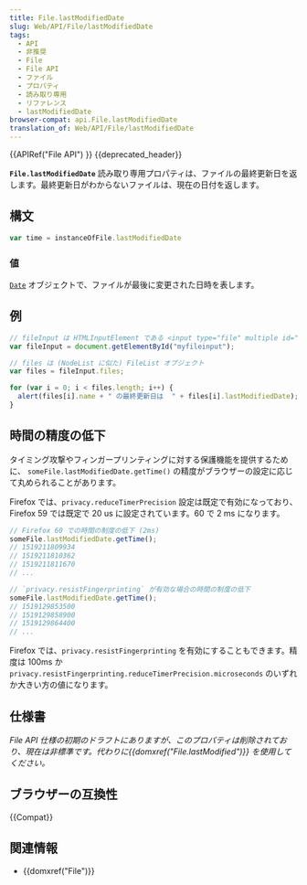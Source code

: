 ```yaml
---
title: File.lastModifiedDate
slug: Web/API/File/lastModifiedDate
tags:
  - API
  - 非推奨
  - File
  - File API
  - ファイル
  - プロパティ
  - 読み取り専用
  - リファレンス
  - lastModifiedDate
browser-compat: api.File.lastModifiedDate
translation_of: Web/API/File/lastModifiedDate
---
```

{{APIRef("File API") }} {{deprecated_header}}

**`File.lastModifiedDate`** 読み取り専用プロパティは、ファイルの最終更新日を返します。最終更新日がわからないファイルは、現在の日付を返します。

## 構文

```js
var time = instanceOfFile.lastModifiedDate
```

### 値

[`Date`](/ja/docs/Web/JavaScript/Reference/Global_Objects/Date) オブジェクトで、ファイルが最後に変更された日時を表します。

## 例

```js
// fileInput は HTMLInputElement である <input type="file" multiple id="myfileinput">
var fileInput = document.getElementById("myfileinput");

// files は (NodeList に似た) FileList オブジェクト
var files = fileInput.files;

for (var i = 0; i < files.length; i++) {
  alert(files[i].name + " の最終更新日は  " + files[i].lastModifiedDate);
}
```

## 時間の精度の低下

タイミング攻撃やフィンガープリンティングに対する保護機能を提供するために、 `someFile.lastModifiedDate.getTime()` の精度がブラウザーの設定に応じて丸められることがあります。

Firefox では、`privacy.reduceTimerPrecision` 設定は既定で有効になっており、 Firefox 59 では既定で 20 us に設定されています。60 で 2 ms になります。

```js
// Firefox 60 での時間の制度の低下 (2ms)
someFile.lastModifiedDate.getTime();
// 1519211809934
// 1519211810362
// 1519211811670
// ...

// `privacy.resistFingerprinting` が有効な場合の時間の制度の低下
someFile.lastModifiedDate.getTime();
// 1519129853500
// 1519129858900
// 1519129864400
// ...
```

Firefox では、`privacy.resistFingerprinting` を有効にすることもできます。精度は 100ms か `privacy.resistFingerprinting.reduceTimerPrecision.microseconds` のいずれか大きい方の値になります。

## 仕様書

_File API 仕様の初期のドラフトにありますが、このプロパティは削除されており、現在は非標準です。代わりに{{domxref("File.lastModified")}} を使用してください。_

## ブラウザーの互換性

{{Compat}}

## 関連情報

- {{domxref("File")}}
